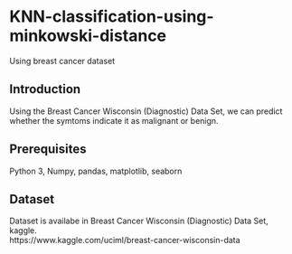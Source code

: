# KNN-classification-using-minkowski-distance
Using breast cancer dataset

<h2>Introduction</h2>
Using the Breast Cancer Wisconsin (Diagnostic) Data Set, we can predict whether the symtoms indicate it as malignant or benign.

<h2>Prerequisites</h2>
Python 3, Numpy, pandas, matplotlib, seaborn

<h2>Dataset</h2>
Dataset is availabe in Breast Cancer Wisconsin (Diagnostic) Data Set, kaggle.<br>
https://www.kaggle.com/uciml/breast-cancer-wisconsin-data

